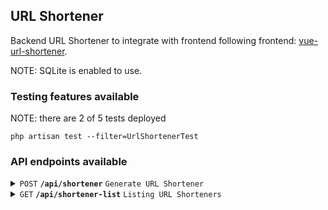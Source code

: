 ## URL Shortener

Backend URL Shortener to integrate with frontend following frontend: [vue-url-shortener](https://github.com/SantosReis/vue-url-shortener).

NOTE: SQLite is enabled to use.

### Testing features available

NOTE: there are 2 of 5 tests deployed

```
php artisan test --filter=UrlShortenerTest
```

### API endpoints available

<details>
 <summary><code>POST</code> <code><b>/api/shortener</b></code> <code>Generate URL Shortener</code></summary>

##### Parameters

> | name  | type     | data type    | description             |
> | ----- | -------- | ------------ | ----------------------- |
> | `url` | required | string (255) | The url to be shortened |

##### Responses

> | http code | content-type       | response    |
> | --------- | ------------------ | ----------- |
> | `200`     | `application/json` | JSON string |

##### Example cURL

> ```javascript
>  curl -X GET -H "Content-Type: application/json" http://localhost:8889/api/shortener
> ```

</details>

<details>
 <summary><code>GET</code> <code><b>/api/shortener-list</b></code> <code>Listing URL Shorteners</code></summary>

##### Parameters

> None

##### Responses

> | http code | content-type               | response    |
> | --------- | -------------------------- | ----------- |
> | `200`     | `text/plain;charset=UTF-8` | JSON string |

##### Example cURL

> ```javascript
>  curl -X GET -H "Content-Type: application/json" http://localhost:8889/api/shortener-list
> ```

</details>
